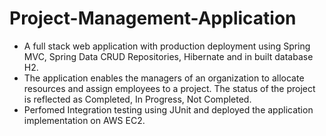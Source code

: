 # Project-Management-Application

* A full stack web application with production deployment using Spring MVC, Spring Data CRUD Repositories, Hibernate and in built database H2. 
* The application enables the managers of an organization to allocate resources and assign employees to a project. The status of the project is reflected as Completed, In Progress, Not Completed. 
* Perfomed Integration testing using JUnit and deployed the application implementation on AWS EC2. 
